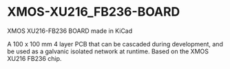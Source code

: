 # XMOS-XU216_FB236-BOARD
XMOS XU216-FB236 BOARD made in KiCad

A 100 x 100 mm 4 layer PCB that can be cascaded during development, and be used as a galvanic isolated network at runtime.
Based on the XMOS XU216 FB236 chip.
